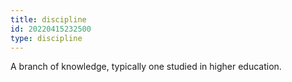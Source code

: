 ```yaml
---
title: discipline
id: 20220415232500
type: discipline
---
```


A branch of knowledge, typically one studied in higher education.
